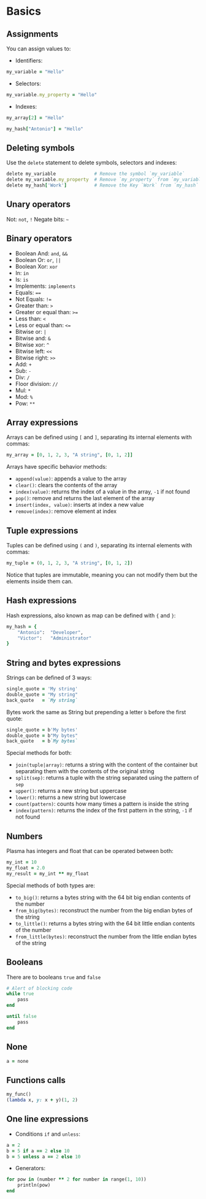 # Basics

## Assignments

You can assign values to:

- Identifiers:

```ruby
my_variable = "Hello"
```

- Selectors:

```ruby
my_variable.my_property = "Hello"
```

- Indexes:

```ruby
my_array[2] = "Hello"

my_hash["Antonio"] = "Hello"
```

## Deleting symbols

Use the `delete` statement to delete symbols, selectors and indexes:

```ruby
delete my_variable              # Remove the symbol `my_variable`
delete my_variable.my_property  # Remove `my_property` from `my_variable` object
delete my_hash['Work']          # Remove the Key `Work` from `my_hash`
```

## Unary operators

Not: `not`, `!`
Negate bits: `~`

## Binary operators

- Boolean And: `and`, `&&`
- Boolean Or: `or`, `||`
- Boolean Xor: `xor`
- In: `in`
- Is: `is`
- Implements: `implements`
- Equals: `==`
- Not Equals: `!=`
- Greater than: `>`
- Greater or equal than: `>=`
- Less than: `<`
- Less or equal than: `<=`
- Bitwise or: `|`
- Bitwise and: `&`
- Bitwise xor: `^`
- Bitwise left: `<<`
- Bitwise right: `>>`
- Add: `+`
- Sub: `-`
- Div: `/`
- Floor division: `//`
- Mul: `*`
- Mod: `%`
- Pow: `**`

## Array expressions

Arrays can be defined using `[` and `]`, separating its internal elements with commas:

```ruby
my_array = [0, 1, 2, 3, "A string", [0, 1, 2]]
```

Arrays have specific behavior methods:

- `append(value)`: appends a value to the array
- `clear()`: clears the contents of the array
- `index(value)`: returns the index of a value in the array, `-1` if not found
- `pop()`: remove and returns the last element of the array
- `insert(index, value)`: inserts at index a new value
- `remove(index)`: remove element at index

## Tuple expressions

Tuples can be defined using `(` and `)`, separating its internal elements with commas:

```ruby
my_tuple = (0, 1, 2, 3, "A string", [0, 1, 2])
```

Notice that tuples are immutable, meaning you can not modify them but the elements inside them can.

## Hash expressions

Hash expressions, also known as map can be defined with `{` and `}`:

```ruby
my_hash = {
    "Antonio":  "Developer",
    "Victor":   "Administrator"
}
```

## String and bytes expressions

Strings can be defined of 3 ways:

```ruby
single_quote = 'My string'
double_quote = "My string"
back_quote   = `My string`
```

Bytes work the same as String but prepending a letter `b` before the first quote:

```ruby
single_quote = b'My bytes'
double_quote = b"My bytes"
back_quote   = b`My bytes`
```

Special methods for both:

- `join(tuple|array)`: returns a string with the content of the container but separating them with the contents of the
  original string
- `split(sep)`: returns a tuple with the string separated using the pattern of `sep`
- `upper()`: returns a new string but uppercase
- `lower()`: returns a new string but lowercase
- `count(pattern)`: counts how many times a pattern is inside the string
- `index(pattern)`: returns the index of the first pattern in the string, `-1` if not found

## Numbers

Plasma has integers and float that can be operated between both:

```ruby
my_int = 10
my_float = 2.0
my_result = my_int ** my_float
```

Special methods of both types are:

- `to_big()`: returns a bytes string with the 64 bit big endian contents of the number
- `from_big(bytes)`: reconstruct the number from the big endian bytes of the string
- `to_little()`: returns a bytes string with the 64 bit little endian contents of the number
- `from_little(bytes)`: reconstruct the number from the little endian bytes of the string

## Booleans

There are to booleans `true` and `false`

```ruby
# Alert of blocking code
while true
    pass
end

until false
    pass
end
```

## None

```ruby
a = none
```

## Functions calls

```ruby
my_func()
(lambda x, y: x + y)(1, 2)
```

## One line expressions

- Conditions `if` and `unless`:

```ruby
a = 2
b = 5 if a == 2 else 10
b = 5 unless a == 2 else 10
```

- Generators:

```ruby
for pow in (number ** 2 for number in range(1, 10))
    println(pow)
end
```